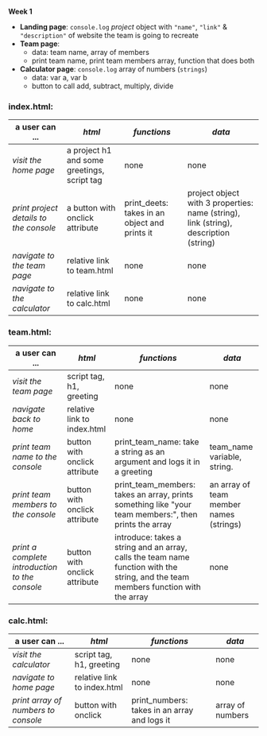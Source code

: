 **Week 1**

* **Landing page**: `console.log` *project* object with `"name"`, `"link"` & `"description"` of website the team is going to recreate
* **Team page**: 
  * data: team name, array of members
  * print team name, print team members array, function that does both
* **Calculator page**: `console.log` array of numbers (`strings`)
  * data: var a, var b
  * button to call add, subtract, multiply, divide

### index.html:

| __a user can ...__ | _html_ | _functions_ | _data_ |
| --- | --- | --- | --- |
| _visit the home page_ | a project h1 and some greetings, script tag | none | none |
| _print project details to the console_ | a button with onclick attribute | print_deets: takes in an object and prints it | project object with 3 properties: name (string), link (string), description (string) |
| _navigate to the team page_ | relative link to team.html | none | none |
| _navigate to the calculator_ | relative link to calc.html | none | none |

### team.html:

| __a user can ...__ | _html_ | _functions_ | _data_ |
| --- | --- | --- | --- |
| _visit the team page_ | script tag, h1, greeting | none | none |
| _navigate back to home_ | relative link to index.html | none | none |
| _print team name to the console_ | button with onclick attribute | print_team_name: take a string as an argument and logs it in a greeting | team_name variable, string. |
| _print team members to the console_ | button with onclick attribute | print_team_members: takes an array, prints something like "your team members:", then prints the array | an array of team member names (strings) |
| _print a complete introduction to the console_ | button with onclick attribute | introduce: takes a string and an array, calls the team name function with the string, and the team members function with the array | none |

### calc.html:

| __a user can ...__ | _html_ | _functions_ | _data_ |
| --- | --- | --- | --- |
| _visit the calculator_ | script tag, h1, greeting | none | none |
| _navigate to home page_ | relative link to index.html | none | none |
| _print array of numbers to console_ | button with onclick | print_numbers: takes in an array and logs it | array of numbers |